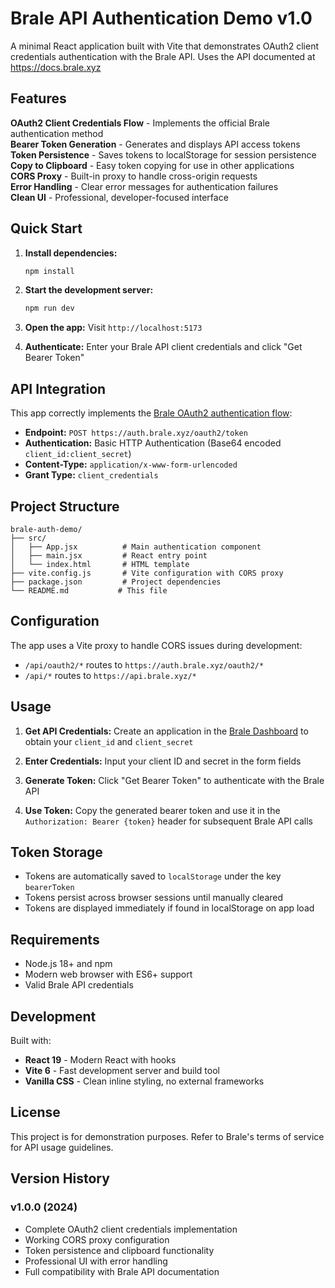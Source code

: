 # Brale API Authentication Demo v1.0

A minimal React application built with Vite that demonstrates OAuth2 client credentials authentication with the Brale API. Uses the API documented at https://docs.brale.xyz

## Features

 **OAuth2 Client Credentials Flow** - Implements the official Brale authentication method  
 **Bearer Token Generation** - Generates and displays API access tokens  
 **Token Persistence** - Saves tokens to localStorage for session persistence  
 **Copy to Clipboard** - Easy token copying for use in other applications  
 **CORS Proxy** - Built-in proxy to handle cross-origin requests  
 **Error Handling** - Clear error messages for authentication failures  
 **Clean UI** - Professional, developer-focused interface  

## Quick Start

1. **Install dependencies:**
   ```bash
   npm install
   ```

2. **Start the development server:**
   ```bash
   npm run dev
   ```

3. **Open the app:** Visit `http://localhost:5173`

4. **Authenticate:** Enter your Brale API client credentials and click "Get Bearer Token"

## API Integration

This app correctly implements the [Brale OAuth2 authentication flow](https://docs.brale.xyz/docs/authentication-1):

- **Endpoint:** `POST https://auth.brale.xyz/oauth2/token`
- **Authentication:** Basic HTTP Authentication (Base64 encoded `client_id:client_secret`)
- **Content-Type:** `application/x-www-form-urlencoded`
- **Grant Type:** `client_credentials`

## Project Structure

```
brale-auth-demo/
├── src/
│   ├── App.jsx          # Main authentication component
│   ├── main.jsx         # React entry point
│   └── index.html       # HTML template
├── vite.config.js       # Vite configuration with CORS proxy
├── package.json         # Project dependencies
└── README.md           # This file
```

## Configuration

The app uses a Vite proxy to handle CORS issues during development:

- `/api/oauth2/*` routes to `https://auth.brale.xyz/oauth2/*`
- `/api/*` routes to `https://api.brale.xyz/*`

## Usage

1. **Get API Credentials:** Create an application in the [Brale Dashboard](https://dashboard.brale.xyz) to obtain your `client_id` and `client_secret`

2. **Enter Credentials:** Input your client ID and secret in the form fields

3. **Generate Token:** Click "Get Bearer Token" to authenticate with the Brale API

4. **Use Token:** Copy the generated bearer token and use it in the `Authorization: Bearer {token}` header for subsequent Brale API calls

## Token Storage

- Tokens are automatically saved to `localStorage` under the key `bearerToken`
- Tokens persist across browser sessions until manually cleared
- Tokens are displayed immediately if found in localStorage on app load

## Requirements

- Node.js 18+ and npm
- Modern web browser with ES6+ support
- Valid Brale API credentials

## Development

Built with:
- **React 19** - Modern React with hooks
- **Vite 6** - Fast development server and build tool
- **Vanilla CSS** - Clean inline styling, no external frameworks

## License

This project is for demonstration purposes. Refer to Brale's terms of service for API usage guidelines.

## Version History

### v1.0.0 (2024)
-  Complete OAuth2 client credentials implementation
-  Working CORS proxy configuration
-  Token persistence and clipboard functionality
-  Professional UI with error handling
-  Full compatibility with Brale API documentation
